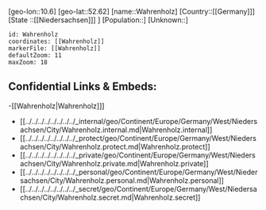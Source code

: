 ﻿---
location: [52.62,10.6]
mapzoom: [7,12] 
mapmarker: city 
type: City
tags:
- geo/City


SpocWebEntityId: 35391
isDeleted: false
confidential: public

---
[geo-lon::10.6]
[geo-lat::52.62]
[name::Wahrenholz]
[Country::[[Germany]]]
[State ::[[Niedersachsen]]] ]
[Population::]
[Unknown::]


```leaflet
id: Wahrenholz
coordinates: [[Wahrenholz]]
markerFile: [[Wahrenholz]]
defaultZoom: 11 
maxZoom: 18
```


## Confidential Links & Embeds: 
-[[Wahrenholz|Wahrenholz]]] 
- [[../../../../../../../../_internal/geo/Continent/Europe/Germany/West/Niedersachsen/City/Wahrenholz.internal.md|Wahrenholz.internal]] 
- [[../../../../../../../../_protect/geo/Continent/Europe/Germany/West/Niedersachsen/City/Wahrenholz.protect.md|Wahrenholz.protect]] 
- [[../../../../../../../../_private/geo/Continent/Europe/Germany/West/Niedersachsen/City/Wahrenholz.private.md|Wahrenholz.private]] 
- [[../../../../../../../../_personal/geo/Continent/Europe/Germany/West/Niedersachsen/City/Wahrenholz.personal.md|Wahrenholz.personal]] 
- [[../../../../../../../../_secret/geo/Continent/Europe/Germany/West/Niedersachsen/City/Wahrenholz.secret.md|Wahrenholz.secret]] 
